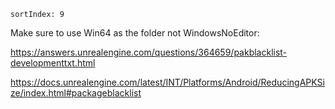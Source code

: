 ```
sortIndex: 9
```

Make sure to use Win64 as the folder not WindowsNoEditor:

https://answers.unrealengine.com/questions/364659/pakblacklist-developmenttxt.html

https://docs.unrealengine.com/latest/INT/Platforms/Android/ReducingAPKSize/index.html#packageblacklist
